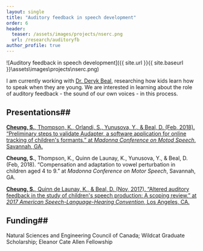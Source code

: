 ```yaml
---
layout: single
title: "Auditory feedback in speech development"
order: 6
header:
  teaser: /assets/images/projects/nserc.png
  url: /research/auditoryfb
author_profile: true
---
```


![Auditory feedback in speech development]({{ site.url }}{{ site.baseurl }}\assets\images\projects\nserc.png)

I am currently working with [Dr. Deryk Beal](https://research.hollandbloorview.ca/scientists/dbeal), researching how kids learn how to speak when they are young. We are interested in learning about the role of auditory feedback - the sound of our own voices - in this process.

## Presentations##
[**Cheung, S.**, Thompson, K., Orlandi, S., Yunusova, Y., & Beal, D. (Feb, 2018). “Preliminary steps to validate Audapter, a software application for online tracking of children's formants.” at *Madonna Conference on Motod Speech*, Savannah, GA.](dx.doi.org/10.13140/RG.2.2.36054.14409)

**Cheung, S.**, Thompson, K., Quinn de Launay, K., Yunusova, Y., & Beal, D. (Feb, 2018). “Compensation and adaptation to vowel perturbation in children aged 4 to 9.” at *Madonna Conference on Motor Speech*, Savannah, GA.

[**Cheung, S.**, Quinn de Launay, K., & Beal, D. (Nov, 2017). “Altered auditory feedback in the study of children's speech production: A scoping review.” at *2017 American Speech-Language-Hearing Convention*, Los Angeles, CA.](dx.doi.org/10.13140/RG.2.2.10906.54722)

## Funding##
Natural Sciences and Engineering Council of Canada; Wildcat Graduate Scholarship; Eleanor Cate Allen Fellowship
